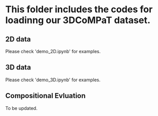 # This folder includes the codes for loadinng our 3DCoMPaT dataset.

## 2D data
Please check 'demo_2D.ipynb' for examples.

## 3D data
Please check 'demo_3D.ipynb' for examples.

## Compositional Evluation
To be updated.

